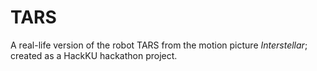 # TARS
A real-life version of the robot TARS from the motion picture *Interstellar*; created as a HackKU hackathon project.